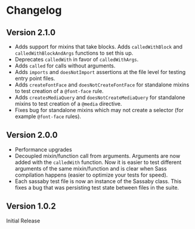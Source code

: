 # Changelog

## Version 2.1.0

* Adds support for mixins that take blocks. Adds `calledWithBlock` and `calledWithBlockAndArgs` functions to set this up.
* Deprecates `calledWith` in favor of `calledWithArgs`.
* Adds `called` for calls without arguments.
* Adds `imports` and `doesNotImport` assertions at the file level for testing entry point files.
* Adds `createFontFace` and `doesNotCreateFontFace` for standalone mixins to test creation of a `@font-face` rule.
* Adds `createsMediaQuery` and `doesNotCreateMediaQuery` for standalone mixins to test creation of a `@media` directive.
* Fixes bug for standalone mixins which may not create a selector (for example `@font-face` rules).

## Version 2.0.0

* Performance upgrades
* Decoupled mixin/function call from arguments. Arguments are now added with the `calledWith` function. Now it is easier to test different arguments of the same mixin/function and is clear when Sass compilation happens (easier to optimize your tests for speed).
* Each sassaby test file is now an instance of the Sassaby class. This fixes a bug that was persisting test state between files in the suite.

## Version 1.0.2
Initial Release


